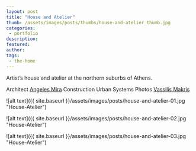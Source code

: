 ```yaml
---
layout: post
title: "House and Atelier"
thumb: /assets/images/posts/thumbs/house-and-atelier_thumb.jpg
categories:
 - portfolio
description:
featured:
author: 
tags:
 - the-home
---
```


Artist’s house and atelier at the northern suburbs of Athens.

<p class="credits">
    <span class="title">Architect</span>
        <span class="contributor"><a href="http://www.angelesmira.com/">Angeles Mira</a></span>
    <span class="title">Construction</span>
        <span class="contributor">Urban Systems</span>
    <span class="title">Photos</span>
        <span class="contributor"><a href="http://www.vassilismakris.com/">Vassilis Makris</a></span>
</p>

![alt text]({{ site.baseurl }}/assets/images/posts/house-and-atelier-01.jpg "House-Atelier")

![alt text]({{ site.baseurl }}/assets/images/posts/house-and-atelier-02.jpg "House-Atelier")

![alt text]({{ site.baseurl }}/assets/images/posts/house-and-atelier-03.jpg "House-Atelier")